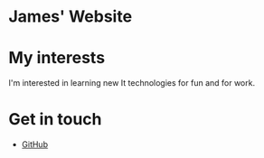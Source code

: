 # James' Website

# My interests
I'm interested in learning new It technologies for fun and for work.

# Get in touch
<ul>
<li><a href="https://github.com/{{ site.github_username}}">GitHub</a></li>
</ul>

